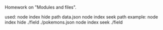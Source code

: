 Homework on "Modules and files".

used:
    node index hide path data.json
    node index seek path
example:
    node index hide ./field ./pokemons.json
    node index seek ./field
